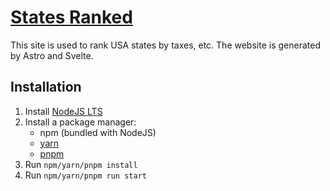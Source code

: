 # [States Ranked](https://states-ranked.github.io/)

This site is used to rank USA states by taxes, etc. The website is generated
by Astro and Svelte.

## Installation

1. Install [NodeJS LTS](https://nodejs.org/)
2. Install a package manager:
   - npm (bundled with NodeJS)
   - [yarn](https://yarnpkg.com/)
   - [pnpm](https://pnpm.io/)
3. Run `npm/yarn/pnpm install`
4. Run `npm/yarn/pnpm run start`
